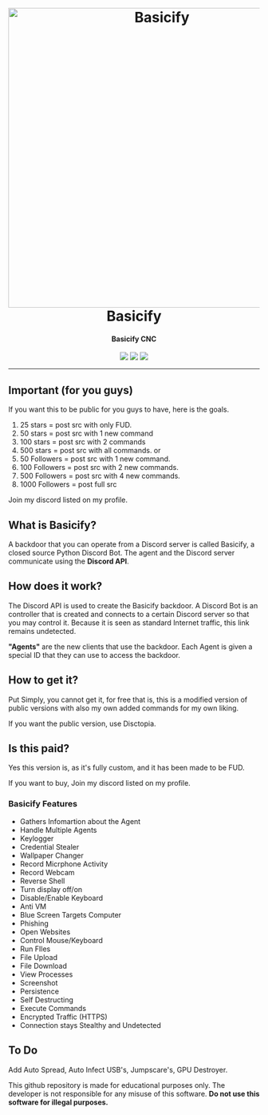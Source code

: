 <h1 align="center">
  <br>
  <a href="https://github.com/Cxmplement/"><img src="https://cdn.discordapp.com/attachments/1017497432428384277/1018638519540912128/My_project-1_1.png" width=600 weigth=500 alt="Basicify"></a>
  <br>
  Basicify
  <br>
</h1>

<h4 align="center">Basicify CNC</h4>

<p align="center">
    <img src="https://img.shields.io/badge/Backdoor_Platform-Windows-blue">
    <img src="https://img.shields.io/badge/Version-1.2.0-blue">
    <img src="https://img.shields.io/badge/Python-3.8.9-blue">
</p>

---

## Important (for you guys)

If you want this to be public for you guys to have, here is the goals.
1. 25 stars = post src with only FUD.
2. 50 stars = post src with 1 new command
3. 100 stars = post src with 2 commands
4. 500 stars = post src with all commands.
or
1. 50 Followers = post src with 1 new command.
2. 100 Followers = post src with 2 new commands.
3. 500 Followers = post src with 4 new commands.
4. 1000 Followers = post full src

Join my discord listed on my profile.
## What is Basicify?

A backdoor that you can operate from a Discord server is called Basicify, a closed source Python Discord Bot. The agent and the Discord server communicate using the **Discord API**.

## How does it work?

The Discord API is used to create the Basicify backdoor. A Discord Bot is an controller that is created and connects to a certain Discord server so that you may control it.
Because it is seen as standard Internet traffic, this link remains undetected.

**"Agents"** are the new clients that use the backdoor. Each Agent is given a special ID that they can use to access the backdoor.

## How to get it?

Put Simply, you cannot get it, for free that is, this is a modified version of public versions with also my own added commands for my own liking.

If you want the public version, use Disctopia.

## Is this paid?

Yes this version is, as it's fully custom, and it has been made to be FUD.

If you want to buy, Join my discord listed on my profile.

### Basicify Features

- Gathers Infomartion about the Agent
- Handle Multiple Agents
- Keylogger
- Credential Stealer
- Wallpaper Changer
- Record Micrphone Activity
- Record Webcam
- Reverse Shell
- Turn display off/on
- Disable/Enable Keyboard 
- Anti VM
- Blue Screen Targets Computer
- Phishing
- Open Websites
- Control Mouse/Keyboard
- Run FIles
- File Upload
- File Download
- View Processes
- Screenshot
- Persistence
- Self Destructing
- Execute Commands
- Encrypted Traffic (HTTPS)
- Connection stays Stealthy and Undetected

## To Do

Add Auto Spread,
Auto Infect USB's,
Jumpscare's,
GPU Destroyer.

This github repository is made for educational purposes only. The developer is not responsible for any misuse of this software. **Do not use this software for illegal purposes.**
